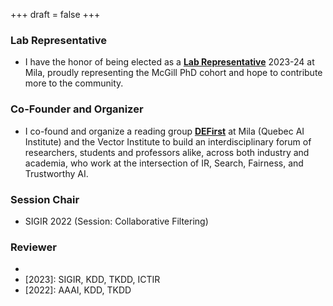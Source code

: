 +++
draft = false
+++

### Lab Representative
- I have the honor of being elected as a [**Lab Representative**](https://mila.quebec/en/mila-lab-reps/) 2023-24 at Mila, proudly representing the McGill PhD cohort and hope to contribute more to the community.

### Co-Founder and Organizer
- I co-found and organize a reading group [**DEFirst**](https://noon-cobbler-caa.notion.site/DEFirst-Reading-Group-23c288b0cdc540aea53bf7960754ba21) at Mila (Quebec AI Institute) and the Vector Institute to build an interdisciplinary forum of researchers, students and professors alike, across both industry and academia, who work at the intersection of IR, Search, Fairness, and Trustworthy AI. 

### Session Chair
- SIGIR 2022 (Session: Collaborative Filtering)

### Reviewer
- [2024]: ICLR
- [2023]: SIGIR, KDD, TKDD, ICTIR
- [2022]: AAAI, KDD, TKDD


